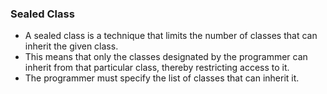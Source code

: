 ### Sealed Class
* A sealed class is a technique that limits the number of classes that can inherit the given class.
* This means that only the classes designated by the programmer can inherit from that particular class, thereby restricting access to it.
* The programmer must specify the list of classes that can inherit it.



